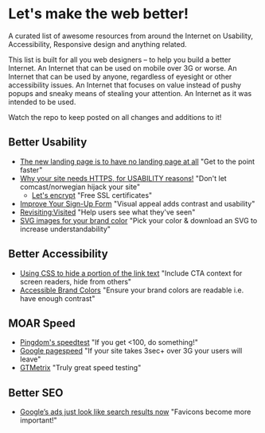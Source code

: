 # Let's make the web better!

A curated list of awesome resources from around the Internet on Usability, Accessibility, Responsive design and anything related.

This list is built for all you web designers – to help you build a better Internet. An Internet that can be used on mobile over 3G or worse. An Internet that can be used by anyone, regardless of eyesight or other accessibility issues. An Internet that focuses on value instead of pushy popups and sneaky means of stealing your attention. An Internet as it was intended to be used.

Watch the repo to keep posted on all changes and additions to it!


## Better Usability

- [The new landing page is to have no landing page at all](https://uxdesign.cc/the-new-landing-page-is-to-have-no-landing-page-at-all-bb57ca1548f1) "Get to the point faster"
- [Why your site needs HTTPS, for USABILITY reasons!](https://www.troyhunt.com/heres-why-your-static-website-needs-https/) "Don't let comcast/norwegian hijack your site"
  - [Let's encrypt](https://letsencrypt.org/) "Free SSL certificates"
- [Improve Your Sign-Up Form](https://uxmovement.com/forms/improve-your-sign-up-form-with-off-white-text-fields/) "Visual appeal adds contrast and usability"
- [Revisiting:Visited](http://joelcalifa.com/blog/revisiting-visited/) "Help users see what they've seen"
- [SVG images for your brand color](http://undraw.co/illustrations) "Pick your color & download an SVG to increase understandability"

## Better Accessibility
- [Using CSS to hide a portion of the link text](https://www.w3.org/TR/2012/NOTE-WCAG20-TECHS-20120103/C7) "Include CTA context for screen readers, hide from others"
- [Accessible Brand Colors](https://abc.useallfive.com/) "Ensure your brand colors are readable i.e. have enough contrast"

## MOAR Speed
- [Pingdom's speedtest](https://tools.pingdom.com/) "If you get <100, do something!"
- [Google pagespeed](https://developers.google.com/speed/pagespeed/insights/) "If your site takes 3sec+ over 3G your users will leave"
- [GTMetrix](https://gtmetrix.com/) "Truly great speed testing"


## Better SEO
- [Google’s ads just look like search results now](https://www.theverge.com/tldr/2020/1/23/21078343/google-ad-desktop-design-change-favicon-icon-ftc-guidelines) "Favicons become more important!"
